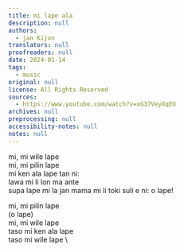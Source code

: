 ```yaml
---
title: mi lape ala
description: null
authors:
  - jan Kijon
translators: null
proofreaders: null
date: 2024-01-14
tags:
  - music
original: null
license: All Rights Reserved
sources:
  - https://www.youtube.com/watch?v=xG37VeyXqEU
archives: null
preprocessing: null
accessibility-notes: null
notes: null
---
```


mi, mi wile lape  \
mi, mi pilin lape  \
mi ken ala lape tan ni:  \
lawa mi li lon ma ante  \
supa lape mi la jan mama mi li toki suli e ni: o lape!

mi, mi pilin lape  \
(o lape)  \
mi, mi wile lape  \
taso mi ken ala lape  \
taso mi wile lape  \
